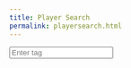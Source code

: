 ```yaml
---
title: Player Search
permalink: playersearch.html
---
```


<html>
<head>
    <title>Input and Save</title>
    <script>
        function saveInput(event) {
            if (event.keyCode === 13) {  // Check if the Enter key is pressed
                var inputText = document.getElementById("inputField").value;  // Get the input value
                console.log(inputText)
                const headers = {
                'Access-Control-Allow-Methods': 'GET, POST, PUT, DELETE',
                'Content-Type': 'application/json',
                'Authorization': 'Bearer eyJ0eXAiOiJKV1QiLCJhbGciOiJIUzUxMiIsImtpZCI6IjI4YTMxOGY3LTAwMDAtYTFlYi03ZmExLTJjNzQzM2M2Y2NhNSJ9.eyJpc3MiOiJzdXBlcmNlbGwiLCJhdWQiOiJzdXBlcmNlbGw6Z2FtZWFwaSIsImp0aSI6IjdlODUwMWM1LTc0YTItNGU5Mi05ZjNhLTc2ZDg1NGNjOWQzMyIsImlhdCI6MTY4Mzc2MjU3Miwic3ViIjoiZGV2ZWxvcGVyLzM4MjRmMjMxLTg5ZGItOTdjOC01YjgzLTQ3YjRhYWZlNzgzMiIsInNjb3BlcyI6WyJicmF3bHN0YXJzIl0sImxpbWl0cyI6W3sidGllciI6ImRldmVsb3Blci9zaWx2ZXIiLCJ0eXBlIjoidGhyb3R0bGluZyJ9LHsiY2lkcnMiOlsiNTQuODYuNTAuMTM5IiwiNzIuMTk3LjI0Ni4xMDEiLCIxNzIuNTYuMTY5Ljg1Il0sInR5cGUiOiJjbGllbnQifV19.DJ7mHnVINV4-dHe84N_Ac52C-BNHLwiCQBNJ5OS9T0ovKLhZLg2g8iCzaYY812EbHEelYxhSEkpU16RnxR0GXw'
                };
                fetch('https://api.brawlstars.com/v1/players/%239LPU200R', {
                    method: 'GET',
                    headers: headers
                })
                    .then(response => response.json())
                    .then(data => {
                        // Process the data returned from the API
                        console.log(data);
                    })
                    .catch(error => {
                        // Handle any errors that occurred during the fetch request
                        console.error('Error:', error);
                    });
            }
        }
    </script>
</head>
<body>
    <input type="text" id="inputField" onkeypress="saveInput(event)" placeholder="Enter tag">
</body>
</html>

